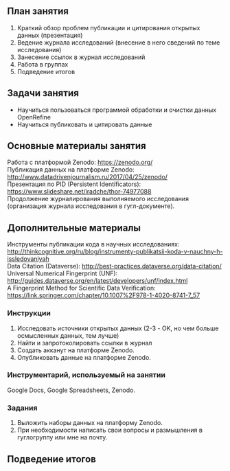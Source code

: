 ## План занятия     
1. Краткий обзор проблем публикации и цитирования открытых данных (презентация)               
2. Ведение журнала исследований (внесение в него сведений по теме исследования)   
3. Занесение ссылок в журнал исследований    
4. Работа в группах
5. Подведение итогов     

## Задачи занятия
- Научиться пользоваться программой обработки и очистки данных OpenRefine
- Научиться публиковать и цитировать данные

## Основные материалы занятия     
Работа с платформой Zenodo: https://zenodo.org/     
Публикация данных на платформе Zenodo: http://www.datadrivenjournalism.ru/2017/04/25/zenodo/       
Презентация по PID (Persistent Identificators): https://www.slideshare.net/iradche/thor-74977088     
Продолжение журналирования выполняемого исследования (организация журнала исследования в гугл-документе).       

## Дополнительные материалы
Инструменты публикации кода в научных исследованиях: http://thinkcognitive.org/ru/blog/instrumenty-publikatsii-koda-v-nauchny-h-issledovaniyah     
Data Citation (Dataverse): http://best-practices.dataverse.org/data-citation/     
Universal Numerical Fingerprint (UNF): http://guides.dataverse.org/en/latest/developers/unf/index.html     
A Fingerprint Method for Scientific Data Verification: https://link.springer.com/chapter/10.1007%2F978-1-4020-8741-7_57     

### Инструкции   
1. Исследовать источники открытых данных (2-3 - OK, но чем больше осмысленных данных, тем лучше)
2. Найти и запротоколировать ссылки в журнал 
3. Создать акканут на платформе Zenodo.
4. Опубликовать данные на платформе Zenodo.
     

### Инструментарий, используемый на занятии
Google Docs, Google Spreadsheets, Zenodo.

### Задания
1. Выложить наборы данных на платформу Zenodo.
2. При необходимости написать свои вопросы и размышления в гуглогруппу или мне на почту.

## Подведение итогов
